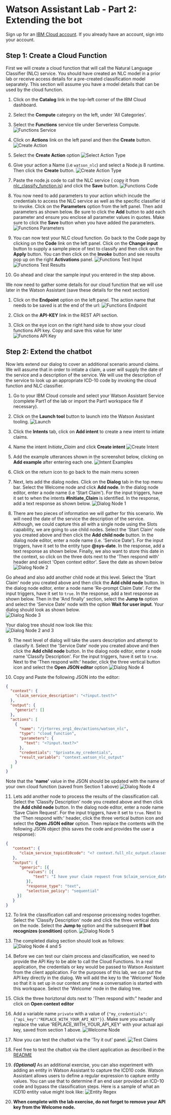 # Watson Assistant Lab - Part 2: Extending the bot

Sign up for an [IBM Cloud account](https://console.cloud.ibm.com). If you already have an account, sign into your account.

## Step 1: Create a Cloud Function

First we will create a cloud function that will call the Natural Language Classifier (NLC) service. You should have created an NLC model in a prior lab or receive access details for a pre-created classification model separately. This section will assume you have a model details that can be used by the cloud function.

01. Click on the **Catalog** link in the top-left corner of the IBM Cloud dashboard.

02. Select the **Compute** category on the left, under 'All Categories'.

03. Select the **Functions** service tile under Serverless Compute.
   ![Functions Service](doc/source/images/Functions_Tile.png)  

04. Click on **Actions** link on the left panel and then the **Create** button.
   ![Create Action](doc/source/images/Functions_CreateAction.png)  

05. Select the **Create Action** option
   ![Select Action Type](doc/source/images/Functions_SelectAction.png)

06. Give your action a Name (i.e `watson_nlc`) and select a Node.js 8 runtime. Then click the **Create** button.
   ![Create Action Type](doc/source/images/Functions_CreateAction_Vars.png)

07. Paste the node.js code to call the NLC service ( copy it from [nlc_classify_function.js](functions/nlc_classify_function.js)) and click the **Save** button.
   ![Functions Code](doc/source/images/Function_Code.png)

08. You now need to add parameters to your action which incude the credentials to access the NLC service as well as the specific classifier id to invoke. Click on the **Parameters** option from the left panel. Then add parameters as shown below. Be sure to click the **Add** button to add each parameter and ensure you enclose all parameter values in quotes. Make sure to click the **Save** button when you have added the parameters.
   ![Functions Parameters](doc/source/images/Function_Parameters.png)

09. You can now test your NLC cloud function. Go back to the Code page by clicking on the **Code** link on the left panel. Click on the **Change input** button to supply a sample piece of text to classify and then click on the **Apply** button. You can then click on the **Invoke** button and see results pop up on the right **Activations** panel.
   ![Functions Test Input](doc/source/images/Function_TestInput.png)
   ![Functions Test Results](doc/source/images/Function_CallResults.png)

10. Go ahead and clear the sample input you entered in the step above.  

We now need to gather some details for our cloud function that we will use later in the Watson Assistant (save these details for the next section)
01. Click on the **Endpoint** option on the left panel. The action name that needs to be saved is at the end of the url:
   ![Functions Endpoint](doc/source/images/Function_Endpoint.png)

02. Click on the **API-KEY** link in the REST API section.

03. Click on the eye icon on the right hand side to show your cloud functions API key. Copy and save this value for later
   ![Functions API Key](doc/source/images/Functions_APIKey.png)

## Step 2: Extend the chatbot

Now lets extend our dialog to cover an additional scenario around claims. We will assume that in order to intiate a claim, a user will supply the date of the service and a description of the service. We will use the description of the service to look up an appropriate ICD-10 code by invoking the cloud function and NLC classifier. 

01. Go to your IBM Cloud console and select your Watson Assistant Service (complete Part1 of the lab or import the Part1 workspace file if necessary). 

02. Click on the  **Launch tool** button to launch into the Watson Assistant tooling.
   ![Launch](doc/source/images/WA_LaunchTool.png)

03. Click the **Intents** tab, click on **Add intent** to create a new intent to intiate claims.

04. Name the intent *Initiate_Claim* and click **Create intent**
   ![Create Intent](doc/source/images/WA_CreateIntent_2.png)

05. Add the example utterances shown in the screenshot below, clicking on **Add example** after entering each one. 
   ![Intent Examples](doc/source/images/WA_CreateIntent_2_Examples.png)

06. Click on the return icon to go back to the main menu screen

07. Next, lets add the dialog nodes. Click on the **Dialog** tab in the top menu bar. Select the Welcome node and click **Add node**. In the dialog node editor, enter a node name (i.e 'Start Claim'). For the input triggers, have it set to when the intents **#Initiate_Claim** is identified. In the response, add a text response as shown below.
   ![Dialog Node 1](doc/source/images/WA_Dialog_Node6.png)

08. There are two pieces of information we will gather for this scenario. We will need the date of the service the description of the service. Although, we could capture this all with a single node using the Slots capability, we are going to use child nodes. Select the 'Start Claim' node you created above and then click the **Add child node** button.  In the dialog node editor, enter a node name (i.e. 'Service Date'). For the input triggers, have it set to the entity type **@sys-date**. In the response, add a text response as shown below. Finally, we also want to store this date in the context, so click on the three dots next to the 'Then respond with' header and select 'Open context editor'. Save the date as shown below  
   ![Dialog Node 2](doc/source/images/WA_Dialog_Node7.png)  

   Go ahead and also add another child node at this level. Select the 'Start Claim' node you created above and then click the **Add child node** button.  In the dialog node editor, enter a node name 'Re-prompt Claim Date'. For the input triggers, have it set to `true`. In the response, add a text response as shown below. Then in the 'And finally' section, select the **Jump to** option and select the 'Service Date' node with the option **Wait for user input**. Your dialog should look as shown below.  
   ![Dialog Node 3](doc/source/images/WA_Dialog_Node8.png)  

   Your dialog tree should now look like this:  
   ![Dialog Node 2 and 3](doc/source/images/WA_ClaimServiceNodes_Level1.png)

09. The next level of dialog will take the users description and attempt to classify it. Select the 'Service Date' node you created above and then click the **Add child node** button.  In the dialog node editor, enter a node name 'Classify Description'. For the input triggers, have it set to `true`. Next to the 'Then respond with:' header, click the three vertical button icon and select the **Open JSON editor** option
   ![Dialog Node 4](doc/source/images/WA_Dialog_Node9_Resp1.png)

10. Copy and Paste the following JSON into the editor:

   ```JSON
   {
     "context": {
       "claim_service_description": "<?input.text?>"
     },
     "output": {
       "generic": []
     },
     "actions": [
       {
         "name": "/jrtorres_org1_dev/actions/watson_nlc",
         "type": "cloud_function",
         "parameters": {
           "text": "<?input.text?>"
         },
         "credentials": "$private.my_credentials",
         "result_variable": "context.watson_nlc_output"
       }
     ]
   }
   ```

   Note that the **'name'** value in the JSON should be updated with the name of your own cloud function (saved from Section 1 above)
   ![Dialog Node 4](doc/source/images/WA_Dialog_Node9_Resp2.png)

11. Lets add another node to process the results of the classification call. Select the 'Classify Description' node you created above and then click the **Add child node** button.  In the dialog node editor, enter a node name 'Save Claim Request'. For the input triggers, have it set to `true`. Next to the 'Then respond with:' header, click the three vertical button icon and select the **Open JSON editor** option. Then replace the contents with the following JSON object (this saves the code and provides the user a response):

   ```JSON
   {
      "context": {
         "claim_service_topicd10code": "<? context.full_nlc_output.classes.get(0).class_name ?>"
      },
      "output": {
         "generic": [{
            "values": [{
               "text": "I have your claim request from $claim_service_date and an identified code of $claim_service_topicd10code"
            }],
            "response_type": "text",
            "selection_policy": "sequential"
        }]
      }
   }
   ```

12. To link the classification call and response processing nodes together. Select the 'Classify Description' node and click the three vertical dots on the node. Select the **Jump to** option and the subsequent **If bot recognizes (condition)** option.
   ![Dialog Node 5](doc/source/images/WA_Dialog_Node10_Jumpto.png)

13. The completed dialog section should look as follows:
   ![Dialog Node 4 and 5](doc/source/images/WA_ClaimServiceNodes_Level2.png)

14. Before we can test our claim process and classification, we need to provide the API Key to be able to call the Cloud Functions. In a real application, the credentials or key would be passed to Watson Assistant from the client application. For the purposes of this lab, we can put the API key directly in the dialog. We will add the key to the 'Welcome' Node so that it is set up in our context any time a conversation is started with this workspace. Select the 'Welcome' node in the dialog tree.

15. Click the three horiztonal dots next to 'Then respond with:" header and click on **Open context editor**

16. Add a variable name `private` with a value of `{"my_credentials":{"api_key":"REPLACE_WITH_YOUR_API_KEY"}}`. Make sure you actually replace the value 'REPLACE_WITH_YOUR_API_KEY' with your actual api key, saved from section 1 above.
   ![Welcome Node](doc/source/images/WA_WelcomeNodeWithKey.png)

17. Now you can test the chatbot via the 'Try it out' panel.
   ![Test Claims](doc/source/images/WA_TestClaims.png)

18. Feel free to test the chatbot via the client application as described in the [README](README.md)

19. ***{Optional]*** As an additional exercise, you can also experiment with adding an entity in Watson Assistant to capture the ICD10 code. Watson Assistant allows users to define a regular expression to capture entity values. You can use that to determine if an end user provided an ICD-10 code and bypass the classification steps. Here is a sample of what an ICD10 entity value might look like:
   ![Entity Regex](doc/source/images/WA_Entity_ICD10.png)

20. **When complete with the lab exercise, do not forget to remove your API key from the Welcome node.**